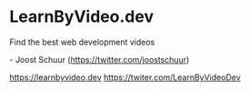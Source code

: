 # LearnByVideo.dev

Find the best web development videos

\- Joost Schuur (https://twitter.com/joostschuur)

https://learnbyvideo.dev
https://twiter.com/LearnByVideoDev